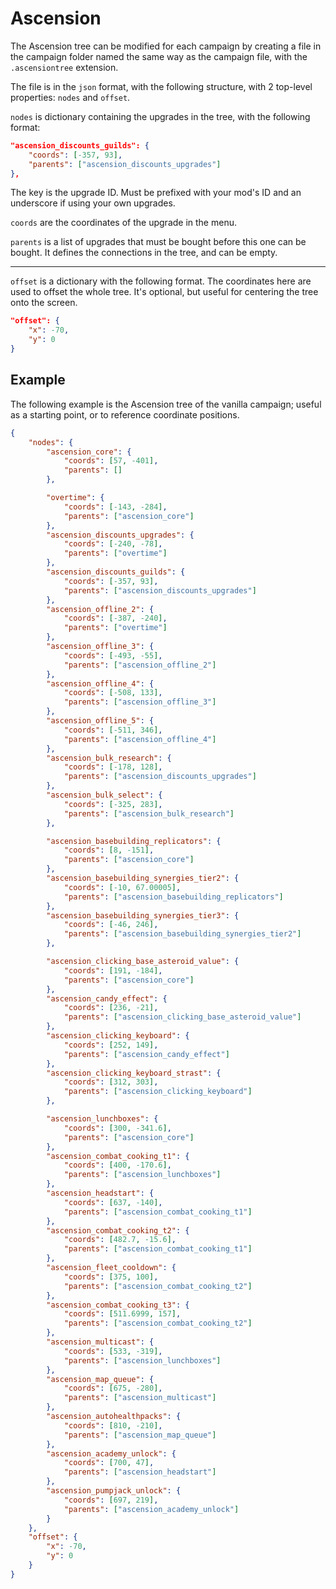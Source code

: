 # Ascension
The Ascension tree can be modified for each campaign by creating a file in the campaign folder named the same way as the campaign file, with the `.ascensiontree` extension.

The file is in the `json` format, with the following structure, with 2 top-level properties: `nodes` and `offset`.

`nodes` is dictionary containing the upgrades in the tree, with the following format:

```json
"ascension_discounts_guilds": {
    "coords": [-357, 93],
    "parents": ["ascension_discounts_upgrades"]
},
```

The key is the upgrade ID. Must be prefixed with your mod's ID and an underscore if using your own upgrades.

`coords` are the coordinates of the upgrade in the menu.

`parents` is a list of upgrades that must be bought before this one can be bought. It defines the connections in the tree, and can be empty.

------

`offset` is a dictionary with the following format. The coordinates here are used to offset the whole tree. It's optional, but useful for centering the tree onto the screen.

```json
"offset": {
    "x": -70,
    "y": 0
}
```

## Example
The following example is the Ascension tree of the vanilla campaign; useful as a starting point, or to reference coordinate positions.

```json
{
    "nodes": {
        "ascension_core": {
            "coords": [57, -401],
            "parents": []
        },

        "overtime": {
            "coords": [-143, -284],
            "parents": ["ascension_core"]
        },
        "ascension_discounts_upgrades": {
            "coords": [-240, -78],
            "parents": ["overtime"]
        },
        "ascension_discounts_guilds": {
            "coords": [-357, 93],
            "parents": ["ascension_discounts_upgrades"]
        },
        "ascension_offline_2": {
            "coords": [-387, -240],
            "parents": ["overtime"]
        },
        "ascension_offline_3": {
            "coords": [-493, -55],
            "parents": ["ascension_offline_2"]
        },
        "ascension_offline_4": {
            "coords": [-508, 133],
            "parents": ["ascension_offline_3"]
        },
        "ascension_offline_5": {
            "coords": [-511, 346],
            "parents": ["ascension_offline_4"]
        },
        "ascension_bulk_research": {
            "coords": [-178, 128],
            "parents": ["ascension_discounts_upgrades"]
        },
        "ascension_bulk_select": {
            "coords": [-325, 283],
            "parents": ["ascension_bulk_research"]
        },

        "ascension_basebuilding_replicators": {
            "coords": [8, -151],
            "parents": ["ascension_core"]
        },
        "ascension_basebuilding_synergies_tier2": {
            "coords": [-10, 67.00005],
            "parents": ["ascension_basebuilding_replicators"]
        },
        "ascension_basebuilding_synergies_tier3": {
            "coords": [-46, 246],
            "parents": ["ascension_basebuilding_synergies_tier2"]
        },

        "ascension_clicking_base_asteroid_value": {
            "coords": [191, -184],
            "parents": ["ascension_core"]
        },
        "ascension_candy_effect": {
            "coords": [236, -21],
            "parents": ["ascension_clicking_base_asteroid_value"]
        },
        "ascension_clicking_keyboard": {
            "coords": [252, 149],
            "parents": ["ascension_candy_effect"]
        },
        "ascension_clicking_keyboard_strast": {
            "coords": [312, 303],
            "parents": ["ascension_clicking_keyboard"]
        },

        "ascension_lunchboxes": {
            "coords": [300, -341.6],
            "parents": ["ascension_core"]
        },
        "ascension_combat_cooking_t1": {
            "coords": [400, -170.6],
            "parents": ["ascension_lunchboxes"]
        },
        "ascension_headstart": {
            "coords": [637, -140],
            "parents": ["ascension_combat_cooking_t1"]
        },
        "ascension_combat_cooking_t2": {
            "coords": [482.7, -15.6],
            "parents": ["ascension_combat_cooking_t1"]
        },
        "ascension_fleet_cooldown": {
            "coords": [375, 100],
            "parents": ["ascension_combat_cooking_t2"]
        },
        "ascension_combat_cooking_t3": {
            "coords": [511.6999, 157],
            "parents": ["ascension_combat_cooking_t2"]
        },
        "ascension_multicast": {
            "coords": [533, -319],
            "parents": ["ascension_lunchboxes"]
        },
        "ascension_map_queue": {
            "coords": [675, -280],
            "parents": ["ascension_multicast"]
        },
        "ascension_autohealthpacks": {
            "coords": [810, -210],
            "parents": ["ascension_map_queue"]
        },
        "ascension_academy_unlock": {
            "coords": [700, 47],
            "parents": ["ascension_headstart"]
        },
        "ascension_pumpjack_unlock": {
            "coords": [697, 219],
            "parents": ["ascension_academy_unlock"]
        }
    },
    "offset": {
        "x": -70,
        "y": 0
    }
}
```